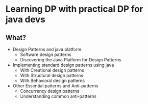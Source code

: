 # Learning DP with practical DP for java devs

## What?
- Design Patterns and java platform
  - Software design patterns
  - Discovering the Java Platform for Design Patterns
- Implementing standard design patterns using java
  - With Creational design patterns
  - With Structural design patterns
  - With Behavioral design patterns
- Other Essential patterns and Anti-patterns
  - Concurrency design patterns
  - Understanding common anti-patterns
